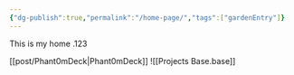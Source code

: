 ```yaml
---
{"dg-publish":true,"permalink":"/home-page/","tags":["gardenEntry"]}
---
```


This is my home .123

[[post/Phant0mDeck\|Phant0mDeck]]
![[Projects Base.base]]